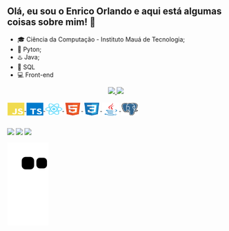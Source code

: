 ## Olá, eu sou o Enrico Orlando e aqui está algumas coisas sobre mim! 👋

- 🎓 Ciência da Computação - Instituto Mauá de Tecnologia;
- 🐍 Pyton;
- ♨️ Java;
- 🥃 SQL
- 💻 Front-end
<div align="center">
  <a href="https://github.com/mariele-huff">
  <img height="180em" src="https://github-readme-stats.vercel.app/api?username=mariele-huff&show_icons=true&theme=dracula&include_all_commits=true&count_private=true"/>
  <img height="180em" src="https://github-readme-stats.vercel.app/api/top-langs/?username=mariele-huff&layout=compact&langs_count=7&theme=dracula"/>
</div>

<div style="display: inline_block"><br>
  <img align="center" alt="Mari-Js" height="30" width="40" src="https://raw.githubusercontent.com/devicons/devicon/master/icons/javascript/javascript-plain.svg">
  <img align="center" alt="Mari-Ts" height="30" width="40" src="https://raw.githubusercontent.com/devicons/devicon/master/icons/typescript/typescript-plain.svg">
  <img align="center" alt="M-Reariact" height="30" width="40" src="https://raw.githubusercontent.com/devicons/devicon/master/icons/react/react-original.svg">
  <img align="center" alt="Mari-HTML" height="30" width="40" src="https://raw.githubusercontent.com/devicons/devicon/master/icons/html5/html5-original.svg">
  <img align="center" alt="Mari-CSS" height="30" width="40" src="https://raw.githubusercontent.com/devicons/devicon/master/icons/css3/css3-original.svg">
  <img align="center" alt="Mari-Java" height="30" width="40" src="https://raw.githubusercontent.com/devicons/devicon/master/icons/java/java-original.svg">
   <img align="center" alt="Mari-PostgreSQL" height="30" width="40" src="https://raw.githubusercontent.com/devicons/devicon/master/icons/postgresql/postgresql-original.svg">

##

<div> 
  <a href="https://instagram.com/orlando.ricoo" target="_blank"><img src="https://img.shields.io/badge/-Instagram-%23E4405F?style=for-the-badge&logo=instagram&logoColor=white" target="_blank"></a>
  <a href = "mailto:marielehuff@gmail.com"><img src="https://img.shields.io/badge/Gmail-D14836?style=for-the-badge&logo=gmail&logoColor=white"></a>
  <a href="https://www.linkedin.com/in/marielehuff/" target="_blank"><img src="https://img.shields.io/badge/-LinkedIn-%230077B5?style=for-the-badge&logo=linkedin&logoColor=white" target="_blank"></a> 
 </div>
 
   ![Snake animation](https://github.com/mariele-huff/mariele-huff/blob/output/github-contribution-grid-snake.svg)
 
</div>
